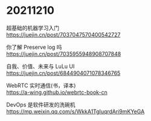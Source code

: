# 20211210

超基础的机器学习入门  
https://juejin.cn/post/7037047570400542727

你了解 Preserve log 吗  
https://juejin.cn/post/7035955948908707848

自我、价值、未来与 LuLu UI  
https://juejin.cn/post/6844904071078346765

WebRTC 实时通信(书，译本)  
https://a-wing.github.io/webrtc-book-cn

DevOps 是软件研发的洗碗机  
https://mp.weixin.qq.com/s/WkkA1TgIuqrdAri9mKYeGA
